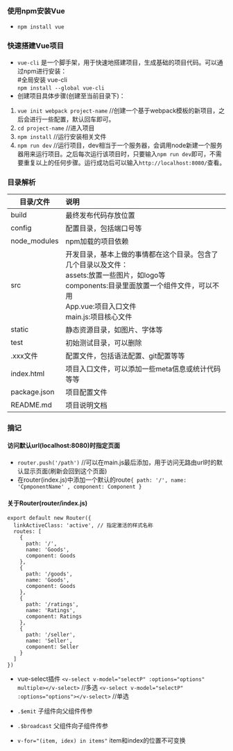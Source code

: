 ### 使用npm安装Vue

* `npm install vue`

### 快速搭建Vue项目

* `vue-cli` 是一个脚手架，用于快速地搭建项目，生成基础的项目代码。可以通过npm进行安装：  
    #全局安装 vue-cli  
    `npm install --global vue-cli`
* 创建项目具体步骤(创建至当前目录下)：
1. `vue init webpack project-name` //创建一个基于webpack模板的新项目，之后会进行一些配置，默认回车即可。
2. `cd project-name` //进入项目
3. `npm install` //运行安装相关文件
4. `npm run dev` //运行项目，dev相当于一个服务器，会调用node新建一个服务器用来运行项目。之后每次运行该项目时，只要输入`npm run dev`即可，不需要重复以上的任何步骤。运行成功后可以输入`http://localhost:8080/`查看。

### 目录解析

| 目录/文件       | 说明           |
| -------------  |:---------------|
| build          | 最终发布代码存放位置 |
| config         | 配置目录，包括端口号等|
| node_modules   | npm加载的项目依赖|
| src            | 开发目录，基本上做的事情都在这个目录。包含了几个目录以及文件：<br>assets:放置一些图片，如logo等<br>components:目录里面放置一个组件文件，可以不用<br>App.vue:项目入口文件<br>main.js:项目核心文件|
| static         | 静态资源目录，如图片、字体等|
| test           | 初始测试目录，可以删除|
| .xxx文件        | 配置文件，包括语法配置、git配置等等|
| index.html     | 项目入口文件，可以添加一些meta信息或统计代码等等|
| package.json   | 项目配置文件|
| README.md      | 项目说明文档|

### 摘记
#### 访问默认url(localhost:8080)时指定页面
* `router.push('/path')` //可以在main.js最后添加，用于访问无路由url时的默认显示页面(刷新会回到这个页面)
* 在router(index.js)中添加一个默认的route`{ path: '/', name: 'CpmponentName' , component: Component }`

#### 关于Router(router/index.js)
```
export default new Router({
  linkActiveClass: 'active', // 指定激活的样式名称
  routes: [
    {
      path: '/',
      name: 'Goods',
      component: Goods
    },
    {
      path: '/goods',
      name: 'Goods',
      component: Goods
    },
    {
      path: '/ratings',
      name: 'Ratings',
      component: Ratings
    },
    {
      path: '/seller',
      name: 'Seller',
      component: Seller
    }
  ]
})
```

* vue-select插件
`<v-select v-model="selectP" :options="options" multiple></v-select>` //多选
`<v-select v-model="selectP" :options="options"></v-select>` //单选

* `.$emit` 子组件向父组件传参
* `.$broadcast` 父组件向子组件传参

* `v-for="(item, idex) in items"` item和index的位置不可变换
